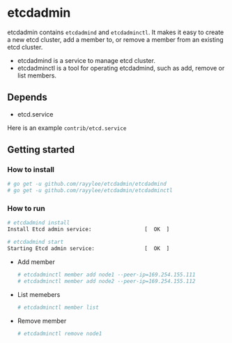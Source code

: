 # etcdadmin

etcdadmin contains `etcdadmind` and `etcdadminctl`. It makes it easy to create a new etcd cluster, add a member to, or remove a member from an existing etcd cluster.

- etcdadmind is a service to manage etcd cluster.
- etcdadminctl is a tool for operating etcdadmind, such as add, remove or list members.

## Depends

- etcd.service

Here is an example `contrib/etcd.service`

## Getting started

### How to install

```bash
# go get -u github.com/rayylee/etcdadmin/etcdadmind
# go get -u github.com/rayylee/etcdadmin/etcdadminctl
```

### How to run
```bash
# etcdadmind install
Install Etcd admin service:                 [  OK  ]

# etcdadmind start
Starting Etcd admin service:                [  OK  ]

```
- Add member
    ```bash
    # etcdadminctl member add node1 --peer-ip=169.254.155.111
    # etcdadminctl member add node2 --peer-ip=169.254.155.112
    ```
- List memebers
    ```bash
    # etcdadminctl member list
    ```
- Remove member
    ```bash
    # etcdadminctl remove node1
    ```
